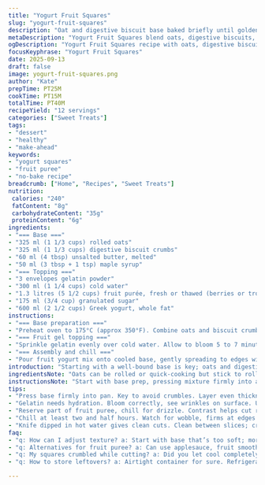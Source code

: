 ```yaml
---
title: "Yogurt Fruit Squares"
slug: "yogurt-fruit-squares"
description: "Oat and digestive biscuit base baked briefly until golden, topped with a set fruit and yogurt layer thickened with gelatin. Cooling and resting critical for clean cuts. Use berry or tropical purée depending on harvest or freezer stash. Honey swapped for maple syrup for earthiness and better texture binding. Greek yogurt gives richer tang and creaminess. Chill time guides gel set, watch consistency not clock. Double purée batch, one reserved cold for drizzle, adds brightness and contrast. Pick fruit with natural acidity to balance dairy richness. Ideal to prep ahead, saves last-minute stress, store covered to avoid fridge odors mixing."
metaDescription: "Yogurt Fruit Squares blend oats, digestive biscuits, and creamy Greek yogurt topped with vibrant fruit purée for a refreshing dessert."
ogDescription: "Yogurt Fruit Squares recipe with oats, digestive biscuits, and a lush fruit topping. Ideal make-ahead dessert. Perfect for gatherings."
focusKeyphrase: "Yogurt Fruit Squares"
date: 2025-09-13
draft: false
image: yogurt-fruit-squares.png
author: "Kate"
prepTime: PT25M
cookTime: PT15M
totalTime: PT40M
recipeYield: "12 servings"
categories: ["Sweet Treats"]
tags:
- "dessert"
- "healthy"
- "make-ahead"
keywords:
- "yogurt squares"
- "fruit puree"
- "no-bake recipe"
breadcrumb: ["Home", "Recipes", "Sweet Treats"]
nutrition: 
 calories: "240"
 fatContent: "8g"
 carbohydrateContent: "35g"
 proteinContent: "6g"
ingredients:
- "=== Base ==="
- "325 ml (1 1/3 cups) rolled oats"
- "325 ml (1 1/3 cups) digestive biscuit crumbs"
- "60 ml (4 tbsp) unsalted butter, melted"
- "50 ml (3 tbsp + 1 tsp) maple syrup"
- "=== Topping ==="
- "3 envelopes gelatin powder"
- "300 ml (1 1/4 cups) cold water"
- "1.3 litres (5 1/2 cups) fruit purée, fresh or thawed (berries or tropical mix)"
- "175 ml (3/4 cup) granulated sugar"
- "600 ml (2 1/2 cups) Greek yogurt, whole fat"
instructions:
- "=== Base preparation ==="
- "Preheat oven to 175°C (approx 350°F). Combine oats and biscuit crumbs uniformly in large bowl. Melted butter and maple syrup go in next; mix until base sticks together without lumps. Press mixture firmly into a 33 x 23 cm (13 x 9 in) pan lined with parchment. Edge corners and level top with back of spoon. Slide in oven, bake center rack about 15 minutes. Look for light golden color; base should smell nutty and toasted. Remove and cool completely. Avoid overheating or crust crumbles during cutting."
- "=== Fruit gel topping ==="
- "Sprinkle gelatin evenly over cold water. Allow to bloom 5 to 7 minutes until gelatin surface wrinkles and swells. Microwave in 10-second bursts 2-3 times; stir each until fully dissolved. Don't boil or gelatin weakens. Simmer fruit purée with sugar in a microwave-safe bowl or over low heat until sugar dissolves, steaming hot but not boiling. Remove about 600 ml purée, keep chilled to use as pouring sauce later. Combine remaining warm purée with dissolved gelatin quickly, whisking gently but thoroughly. Let cool until only slightly warm to touch. Stir Greek yogurt in at this stage – adding when too hot kills yogurt cultures and affects texture. Mix just enough to blend; overwhipping causes separation."
- "=== Assembly and chill ==="
- "Pour fruit yogurt mix onto cooled base, gently spreading to edges with spatula to avoid layering faults. Cover pan tightly with plastic wrap or lid. Refrigerate minimum 2.5 to 3 hours — look for firm set edges and a slight wobble center that holds shape. Longer chill firms gel more, but avoid drying edges by sealing well. For best cuts, dip knife in hot water, wipe dry before slicing. Clean edges prevent crumb falloff. Serve squares chilled with reserved purée as vibrant drizzle. Store leftovers airtight, keep refrigerated so gel doesn't weep or soften."
introduction: "Starting with a well-bound base is key; oats and digestive biscuits lock together with melted butter and maple syrup for a sturdy but tender platform. No soggy bottoms here. The fruit and yogurt topping holds shape thanks to gelatin, but timing and technique crucial. Too hot a fruit mix kills yogurt creaminess; too cold gelatin fails to incorporate. Texture and flavor hinge on balance; choose fresh ripe berries or tropical purées for natural acidity that cuts the dairy richness. Making the purée sauce ahead lets you finish with punchy brightness. Chill for hours, but slice following these tricks to avoid collapse and crumbling crumbs. Layering flavors and textures simple but requires discipline and patience. Refrigerate covered to maintain freshness and gel integrity. Works with seasonal fruits or frozen stored wisely, no waste."
ingredientsNote: "Oats can be rolled or quick-cooking but stick to rolled for proper texture and structural integrity. Digestive biscuits replaced graham crumbs as they’re more readily available and add hearty malt flavor; both give a firm, buttery crust essential to hold the yogurt topping. Butter amount increased slightly for cohesion; maple syrup substituted honey to deepen flavor and aid in moisture retention, preventing the base from drying excessively. Greek yogurt uplifts creaminess and tang, enriching mouthfeel. Gelatin must be hydrated well before dissolving; microwave bursts prevent overheating which deactivates setting power. Fruit purée flexible: fresh ripe berries, mango or passion fruit blends add natural pectin and acid to firm gel. Sugar quantity balanced to round tartness without overpowering natural fruit notes. Always reserve half purée as cold sauce for plating contrast. Use parchment for easy release and clean edges."
instructionsNote: "Start with base prep, pressing mixture firmly into a parchment-lined pan to ensure even thickness and consistent baking. Oven hot and baked until just golden; overheating yields crumbly dry base hard to slice clean. Cooling fully prevents mixing layers during topping stage. Bloom gelatin correctly for maximum gel strength; following the swell and slight puckering is your visual cue. Dissolving in short microwave intervals preserves integrity. Combine warm fruit purée with gelatin quickly, then cool to lukewarm before yogurt addition - avoid curdling and split texture. Uniform spreading atop base without disturbing crust layers critical. Cover tightly to avoid gel forming thick skin. Chill at least 2.5 hours; final gel will wobble but hold shape when moved—indicator ready to slice. Dip and clean knife between cuts for neat squares. Serve with reserved purée chilled or lightly warmed. Problems: too hot gelatin mix curdles; too cold leaves unmixed lumps. If base soggy, increase butter slightly or bake longer. Fruit acidity varies; adjust sugar accordingly to balance tartness."
tips:
- "Press base firmly into pan. Key to avoid crumbles. Layer even thickness. Bake until lightly golden. Smell nutty aroma, drop in temp before cooling."
- "Gelatin needs hydration. Bloom correctly, see wrinkles on surface. Use microwave for short bursts. Too hot kills texture. Lukewarm yogurt adds creaminess."
- "Reserve part of fruit puree, chill for drizzle. Contrast helps cut richness. Use ripe fruits, natural acidity balances yogurt. Fresh gives more flavor."
- "Chill at least two and half hours. Watch for wobble, firms at edges. Avoid overbaking crust. Soggy base? More butter or longer bake."
- "Knife dipped in hot water gives clean cuts. Clean between slices; crumb control prevents mess. Cover tightly while chilling. Prevents skin on gel."
faq:
- "q: How can I adjust texture? a: Start with base that’s too soft; more oats or biscuits next time. Balance dry and wet ingredients well."
- "q: Alternatives for fruit puree? a: Can use applesauce, fruit smoothies. Adjust sugar; different sweetness levels. Adjust gelatins as fruit less acidic."
- "q: My squares crumbled while cutting? a: Did you let cool completely? Serve chilled. Too soft, didn’t press base firmly enough."
- "q: How to store leftovers? a: Airtight container for sure. Refrigerate. Use parchment at bottom. Keeps texture; no moisture loss or drying."

---
```

